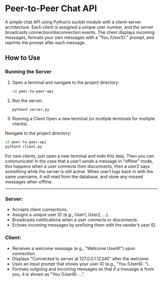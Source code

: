 # Peer-to-Peer Chat API

A simple chat API using Python’s socket module with a client–server architecture. Each client is assigned a unique user number, and the server broadcasts connection/disconnection events. The client displays incoming messages, formats your own messages with a "You (UserX):" prompt, and reprints the prompt after each message.



## How to Use

### Running the Server

1. Open a terminal and navigate to the project directory:
   ```bash
   cd peer-to-peer-api
   ```

2. Run the server:
   ```bash
   python3 server.py
   ```
3. Running a Client
Open a new terminal (or multiple terminals for multiple clients).

Navigate to the project directory:
   ```bash
   cd peer-to-peer-api
   python3 client.py
   ```
For new clients, just open a new terminal and redo this step. Then you can communicate! In the case that a user1 sends a message in "offline" mode, this happens when a user connects then disconnects, then a user2 says something while the server is still active. When user1 logs back in with the same username, it will read from the database, and store any missed messages when offline.

---

### Server:

- Accepts client connections.
- Assigns a unique user ID (e.g., User1, User2, …).
- Broadcasts notifications when a user connects or disconnects.
- Echoes incoming messages by prefixing them with the sender’s user ID.

### Client: 

- Receives a welcome message (e.g., "Welcome User6!") upon connection.
- Displays "Connected to server at 127.0.0.1:12345" after the welcome.
- Uses an input prompt that shows your user ID (e.g., "You (User6): ").
- Formats outgoing and incoming messages so that if a message is from you, it is shown as "You (User6): ...".

